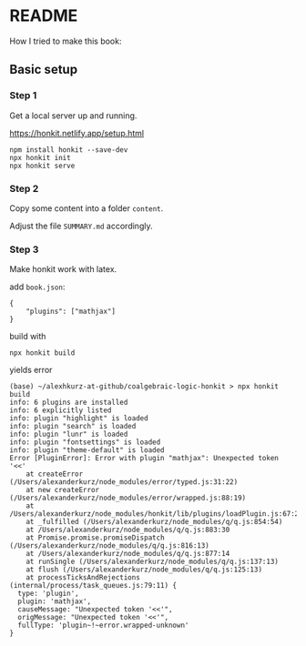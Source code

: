 # README 

How I tried to make this book:

## Basic setup

### Step 1

Get a local server up and running.

https://honkit.netlify.app/setup.html

```
npm install honkit --save-dev
npx honkit init
npx honkit serve
```

### Step 2

Copy some content into a folder `content`.

Adjust the file `SUMMARY.md` accordingly.

### Step 3

Make honkit work with latex.

add `book.json`:

```
{
    "plugins": ["mathjax"]
}
```

build with

```
npx honkit build
```

yields error

```
(base) ~/alexhkurz-at-github/coalgebraic-logic-honkit > npx honkit build  
info: 6 plugins are installed 
info: 6 explicitly listed 
info: plugin "highlight" is loaded
info: plugin "search" is loaded
info: plugin "lunr" is loaded
info: plugin "fontsettings" is loaded
info: plugin "theme-default" is loaded
Error [PluginError]: Error with plugin "mathjax": Unexpected token '<<'
    at createError (/Users/alexanderkurz/node_modules/error/typed.js:31:22)
    at new createError (/Users/alexanderkurz/node_modules/error/wrapped.js:88:19)
    at /Users/alexanderkurz/node_modules/honkit/lib/plugins/loadPlugin.js:67:23
    at _fulfilled (/Users/alexanderkurz/node_modules/q/q.js:854:54)
    at /Users/alexanderkurz/node_modules/q/q.js:883:30
    at Promise.promise.promiseDispatch (/Users/alexanderkurz/node_modules/q/q.js:816:13)
    at /Users/alexanderkurz/node_modules/q/q.js:877:14
    at runSingle (/Users/alexanderkurz/node_modules/q/q.js:137:13)
    at flush (/Users/alexanderkurz/node_modules/q/q.js:125:13)
    at processTicksAndRejections (internal/process/task_queues.js:79:11) {
  type: 'plugin',
  plugin: 'mathjax',
  causeMessage: "Unexpected token '<<'",
  origMessage: "Unexpected token '<<'",
  fullType: 'plugin~!~error.wrapped-unknown'
}
```






